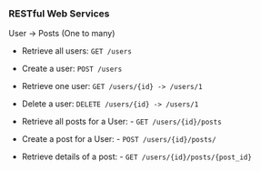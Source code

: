 ### RESTful Web Services

User -> Posts (One to many)

- Retrieve all users: `GET /users`
- Create a user: `POST /users`
- Retrieve one user: `GET /users/{id} -> /users/1`
- Delete a user: `DELETE /users/{id} -> /users/1`

- Retrieve all posts for a User: - `GET /users/{id}/posts`
- Create a post for a User: - `POST /users/{id}/posts/`
- Retrieve details of a post: - `GET /users/{id}/posts/{post_id}` 